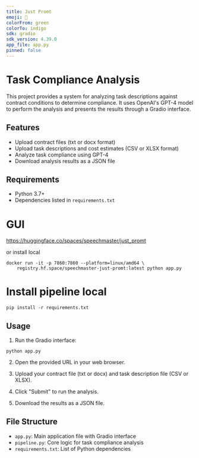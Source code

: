 ```yaml
---
title: Just Promt
emoji: 🐨
colorFrom: green
colorTo: indigo
sdk: gradio
sdk_version: 4.39.0
app_file: app.py
pinned: false
---
```


# Task Compliance Analysis

This project provides a system for analyzing task descriptions against contract conditions to determine compliance. It uses OpenAI's GPT-4 model to perform the analysis and presents the results through a Gradio interface.

## Features

- Upload contract files (txt or docx format)
- Upload task descriptions and cost estimates (CSV or XLSX format)
- Analyze task compliance using GPT-4
- Download analysis results as a JSON file

## Requirements

- Python 3.7+
- Dependencies listed in `requirements.txt`


# GUI

https://huggingface.co/spaces/speechmaster/just_promt

or install local

```
docker run -it -p 7860:7860 --platform=linux/amd64 \
	registry.hf.space/speechmaster-just-promt:latest python app.py
```

# Install pipeline local

```
pip install -r requirements.txt
```

## Usage

1. Run the Gradio interface:
```
python app.py
```
2. Open the provided URL in your web browser.

3. Upload your contract file (txt or docx) and task description file (CSV or XLSX).

4. Click "Submit" to run the analysis.

5. Download the results as a JSON file.

## File Structure

- `app.py`: Main application file with Gradio interface
- `pipeline.py`: Core logic for task compliance analysis
- `requirements.txt`: List of Python dependencies
